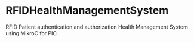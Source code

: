 # RFIDHealthManagementSystem
RFID Patient authentication and authorization Health Management System using MikroC for PIC
